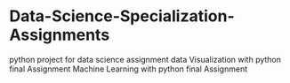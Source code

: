 # Data-Science-Specialization-Assignments
python project for data science assignment
data Visualization with python final Assignment
Machine Learning with python final Assignment
